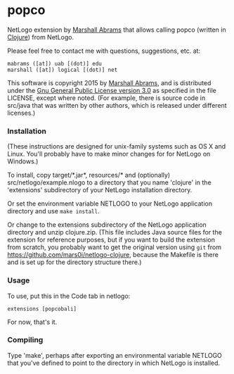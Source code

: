 popco
====

NetLogo extension by [Marshall
Abrams](http://members.logical.net/~marshall/) that allows calling
popco (written in [Clojure](http://clojure.org)) from NetLogo.

Please feel free to contact me with questions, suggestions, etc. at:

	mabrams ([at]) uab [(dot)] edu
	marshall ([at]) logical [(dot)] net  

This software is copyright 2015 by [Marshall
Abrams](http://members.logical.net/~marshall/), and is distributed
under the [Gnu General Public License version
3.0](http://www.gnu.org/copyleft/gpl.html) as specified in the file
LICENSE, except where noted.  (For example, there is source code in
src/java that was written by other authors, which is released under
different licenses.)

### Installation

(These instructions are designed for unix-family systems such as OS X
and Linux.  You'll probably have to make minor changes for for NetLogo
on Windows.)

To install, copy target/\*.jar\*, resources/\* and (optionally)
src/netlogo/example.nlogo to a directory that you name 'clojure' in
the 'extensions' subdirectory of your NetLogo installation directory.

Or set the environment variable NETLOGO to your NetLogo application
directory and use `make install`.

Or change to the extensions subdirectory of the NetLogo application
directory and unzip clojure.zip.  (This file includes Java source files
for the extension for reference purposes, but if you want to build the
extension from scratch, you probably want to get the original version using
`git` from https://github.com/mars0i/netlogo-clojure, because the
Makefile is there and is set up for the directory structure there.)

### Usage

To use, put this in the Code tab in netlogo:

	extensions [popcobali]

For now, that's it.

### Compiling

Type 'make', perhaps after exporting an environmental variable NETLOGO
that you've defined to point to the directory in which NetLogo is
installed.
